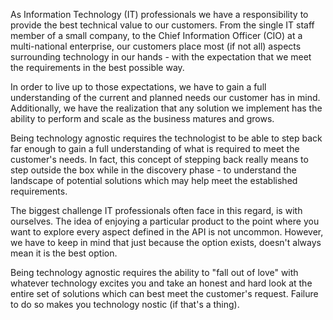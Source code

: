 As Information Technology (IT) professionals we have a responsibility to provide the best technical value to our customers. From the single IT staff member of a small company, to the Chief Information Officer (CIO) at a multi-national enterprise, our customers place most (if not all) aspects surrounding technology in our hands - with the expectation that we meet the requirements in the best possible way.

In order to live up to those expectations, we have to gain a full understanding of the current and planned needs our customer has in mind. Additionally, we have the realization that any solution we implement has the ability to perform and scale as the business matures and grows.

Being technology agnostic requires the technologist to be able to step back far enough to gain a full understanding of what is required to meet the customer's needs. In fact, this concept of stepping back really means to step outside the box while in the discovery phase - to understand the landscape of potential solutions which may help meet the established requirements.

The biggest challenge IT professionals often face in this regard, is with ourselves. The idea of enjoying a particular product to the point where you want to explore every aspect defined in the API is not uncommon. However, we have to keep in mind that just because the option exists, doesn't always mean it is the best option.

Being technology agnostic requires the ability to "fall out of love" with whatever technology excites you and take an honest and hard look at the entire set of solutions which can best meet the customer's request. Failure to do so makes you technology nostic (if that's a thing).
